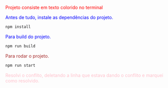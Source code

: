 <span style="color: red;">Projeto consiste em texto colorido no terminal</span>

<span style="color: blue;">Antes de tudo, instale as dependências do projeto.</span>

```bash
npm install
```

<span style="color: blue;">Para build do projeto.</span>

```bash
npm run build
```

<span style="color: brown;">Para rodar o projeto.</span>
```bash
npm run start
```

<span style="color: pink;">Resolvi o conflito, deletando a linha que estava dando o conflito e marquei como resolvido.</span>



